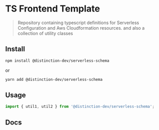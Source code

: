 # TS Frontend Template

> Repository containing typescript definitions for Serverless Configuration and Aws Cloudformation resources. and also a collection of utility classes
>
## Install

```bash
npm install @distinction-dev/serverless-schema
```

or

```bash
yarn add @distinction-dev/serverless-schema
```

## Usage

```ts
import { util1, util2 } from '@distinction-dev/serverless-schema';

```

## Docs
